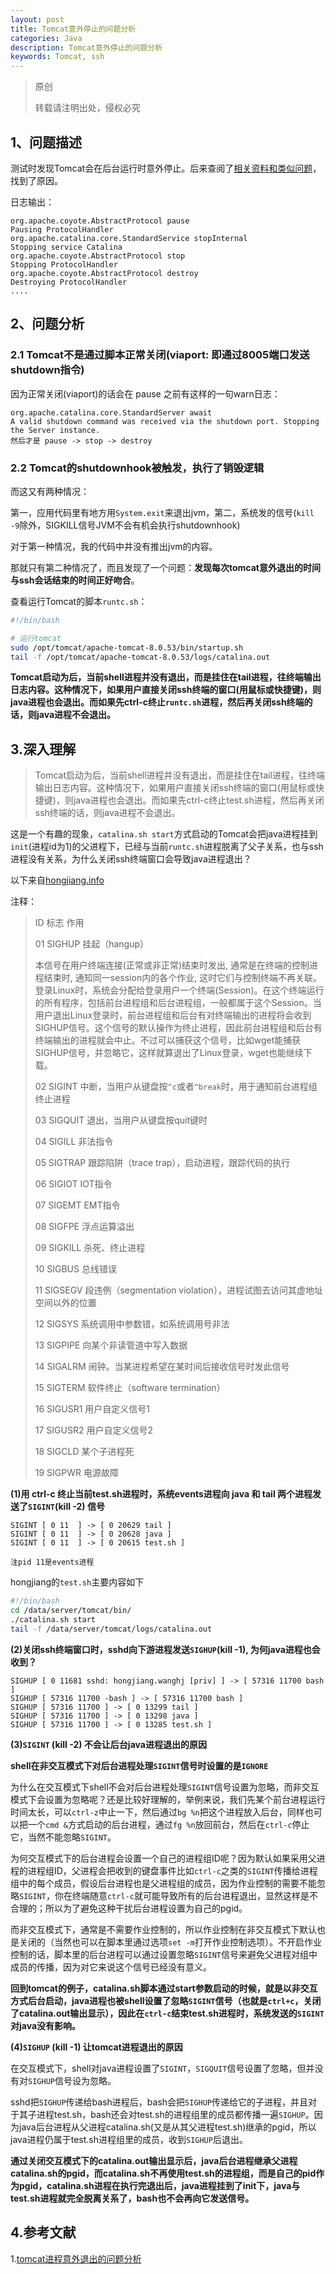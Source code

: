 ```yaml
---
layout: post
title: Tomcat意外停止的问题分析
categories: Java
description: Tomcat意外停止的问题分析
keywords: Tomcat, ssh
---
```


> 原创
>
> 转载请注明出处，侵权必究

## 1、问题描述

测试时发现Tomcat会在后台运行时意外停止。后来查阅了[相关资料和类似问题](<http://hongjiang.info/why-kill-2-cannot-stop-tomcat/>)，找到了原因。

日志输出：

```
org.apache.coyote.AbstractProtocol pause
Pausing ProtocolHandler
org.apache.catalina.core.StandardService stopInternal
Stopping service Catalina
org.apache.coyote.AbstractProtocol stop
Stopping ProtocolHandler
org.apache.coyote.AbstractProtocol destroy
Destroying ProtocolHandler
....
```

## 2、问题分析
### 2.1 Tomcat不是通过脚本正常关闭(viaport: 即通过8005端口发送shutdown指令)
因为正常关闭(viaport)的话会在 pause 之前有这样的一句warn日志：

```
org.apache.catalina.core.StandardServer await
A valid shutdown command was received via the shutdown port. Stopping the Server instance.
然后才是 pause -> stop -> destroy 
```

### 2.2 Tomcat的shutdownhook被触发，执行了销毁逻辑

而这又有两种情况：

第一，应用代码里有地方用`System.exit`来退出jvm，第二，系统发的信号(`kill -9`除外，SIGKILL信号JVM不会有机会执行shutdownhook)

对于第一种情况，我的代码中并没有推出jvm的内容。

那就只有第二种情况了，而且发现了一个问题：**发现每次tomcat意外退出的时间与ssh会话结束的时间正好吻合**。

查看运行Tomcat的脚本`runtc.sh`：

```bash
#!/bin/bash

# 运行tomcat
sudo /opt/tomcat/apache-tomcat-8.0.53/bin/startup.sh
tail -f /opt/tomcat/apache-tomcat-8.0.53/logs/catalina.out
```

**Tomcat启动为后，当前shell进程并没有退出，而是挂住在tail进程，往终端输出日志内容。这种情况下，如果用户直接关闭ssh终端的窗口(用鼠标或快捷键)，则java进程也会退出。而如果先ctrl-c终止`runtc.sh`进程，然后再关闭ssh终端的话，则java进程不会退出。**

## 3.深入理解

> Tomcat启动为后，当前shell进程并没有退出，而是挂住在tail进程，往终端输出日志内容。这种情况下，如果用户直接关闭ssh终端的窗口(用鼠标或快捷键)，则java进程也会退出。而如果先ctrl-c终止test.sh进程，然后再关闭ssh终端的话，则java进程不会退出。

这是一个有趣的现象，`catalina.sh start`方式启动的Tomcat会把java进程挂到`init`(进程id为1)的父进程下，已经与当前`runtc.sh`进程脱离了父子关系，也与ssh进程没有关系，为什么关闭ssh终端窗口会导致java进程退出？

以下来自[hongjiang.info](http://hongjiang.info/why-kill-2-cannot-stop-tomcat/)

注释：

>ID  标志      作用
>
>01 SIGHUP 挂起（hangup）
>
>本信号在用户终端连接(正常或非正常)结束时发出, 通常是在终端的控制进程结束时, 通知同一session内的各个作业, 这时它们与控制终端不再关联。
>登录Linux时，系统会分配给登录用户一个终端(Session)。在这个终端运行的所有程序，包括前台进程组和后台进程组，一般都属于这个Session。当用户退出Linux登录时，前台进程组和后台有对终端输出的进程将会收到SIGHUP信号。这个信号的默认操作为终止进程，因此前台进程组和后台有终端输出的进程就会中止。不过可以捕获这个信号，比如wget能捕获SIGHUP信号，并忽略它，这样就算退出了Linux登录，wget也能继续下载。
>
>02 SIGINT 中断，当用户从键盘按```^c```或者```^break```时，用于通知前台进程组终止进程
>
>03 SIGQUIT 退出，当用户从键盘按quit键时
>
>04 SIGILL 非法指令
>
>05 SIGTRAP 跟踪陷阱（trace trap），启动进程，跟踪代码的执行
>
>06 SIGIOT IOT指令
>
>07 SIGEMT EMT指令
>
>08 SIGFPE 浮点运算溢出
>
>09 SIGKILL 杀死、终止进程 
>
>10 SIGBUS 总线错误
>
>11 SIGSEGV 段违例（segmentation  violation），进程试图去访问其虚地址空间以外的位置
>
>12 SIGSYS 系统调用中参数错，如系统调用号非法
>
>13 SIGPIPE 向某个非读管道中写入数据
>
>14 SIGALRM 闹钟。当某进程希望在某时间后接收信号时发此信号
>
>15 SIGTERM 软件终止（software  termination）
>
>16 SIGUSR1 用户自定义信号1
>
>17 SIGUSR2 用户自定义信号2
>
>18 SIGCLD 某个子进程死
>
>19 SIGPWR 电源故障

**(1)用 ctrl-c 终止当前test.sh进程时，系统events进程向 java 和 tail 两个进程发送了`SIGINT`(kill -2) 信号**

```
SIGINT [ 0 11  ] -> [ 0 20629 tail ] 
SIGINT [ 0 11  ] -> [ 0 20628 java ] 
SIGINT [ 0 11  ] -> [ 0 20615 test.sh ] 

注pid 11是events进程
```

hongjiang的`test.sh`主要内容如下

```bash
#!/bin/bash
cd /data/server/tomcat/bin/
./catalina.sh start
tail -f /data/server/tomcat/logs/catalina.out
```

**(2)关闭ssh终端窗口时，sshd向下游进程发送`SIGHUP`(kill -1), 为何java进程也会收到？**

```
SIGHUP [ 0 11681 sshd: hongjiang.wanghj [priv] ] -> [ 57316 11700 bash ] 
SIGHUP [ 57316 11700 -bash ] -> [ 57316 11700 bash ]
SIGHUP [ 57316 11700 ] -> [ 0 13299 tail ] 
SIGHUP [ 57316 11700 ] -> [ 0 13298 java ] 
SIGHUP [ 57316 11700 ] -> [ 0 13285 test.sh ] 
```

**(3)`SIGINT` (kill -2) 不会让后台java进程退出的原因**

**shell在非交互模式下对后台进程处理`SIGINT`信号时设置的是`IGNORE`**

为什么在交互模式下shell不会对后台进程处理`SIGINT`信号设置为忽略，而非交互模式下会设置为忽略呢？还是比较好理解的，举例来说，我们先某个前台进程运行时间太长，可以`ctrl-z`中止一下，然后通过`bg %n`把这个进程放入后台，同样也可以把一个`cmd &`方式启动的后台进程，通过`fg %n`放回前台，然后在`ctrl-c`停止它，当然不能忽略`SIGINT`。

为何交互模式下的后台进程会设置一个自己的进程组ID呢？因为默认如果采用父进程的进程组ID，父进程会把收到的键盘事件比如`ctrl-c`之类的`SIGINT`传播给进程组中的每个成员，假设后台进程也是父进程组的成员，因为作业控制的需要不能忽略`SIGINT`，你在终端随意`ctrl-c`就可能导致所有的后台进程退出，显然这样是不合理的；所以为了避免这种干扰后台进程设置为自己的pgid。

而非交互模式下，通常是不需要作业控制的，所以作业控制在非交互模式下默认也是关闭的（当然也可以在脚本里通过选项`set -m`打开作业控制选项）。不开启作业控制的话，脚本里的后台进程可以通过设置忽略`SIGINT`信号来避免父进程对组中成员的传播，因为对它来说这个信号已经没有意义。

**回到tomcat的例子，catalina.sh脚本通过start参数启动的时候，就是以非交互方式后台启动，java进程也被shell设置了忽略`SIGINT`信号（也就是`ctrl+c`，关闭了catalina.out输出显示），因此在`ctrl-c`结束test.sh进程时，系统发送的`SIGINT`对java没有影响。**

**(4)`SIGHUP` (kill -1) 让tomcat进程退出的原因**

在交互模式下，shell对java进程设置了`SIGINT`，`SIGQUIT`信号设置了忽略，但并没有对`SIGHUP`信号设为忽略。

sshd把`SIGHUP`传递给bash进程后，bash会把`SIGHUP`传递给它的子进程，并且对于其子进程test.sh，bash还会对test.sh的进程组里的成员都传播一遍`SIGHUP`。因为java后台进程从父进程catalina.sh(又是从其父进程test.sh)继承的pgid，所以java进程仍属于test.sh进程组里的成员，收到`SIGHUP`后退出。

**通过关闭交互模式下的catalina.out输出显示后，java后台进程继承父进程catalina.sh的pgid，而catalina.sh不再使用test.sh的进程组，而是自己的pid作为pgid，catalina.sh进程在执行完退出后，java进程挂到了init下，java与test.sh进程就完全脱离关系了，bash也不会再向它发送信号。**

## 4.参考文献

1.[tomcat进程意外退出的问题分析](<http://hongjiang.info/why-kill-2-cannot-stop-tomcat/>)


